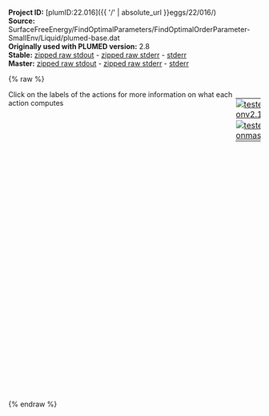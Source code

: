**Project ID:** [plumID:22.016]({{ '/' | absolute_url }}eggs/22/016/)  
**Source:** SurfaceFreeEnergy/FindOptimalParameters/FindOptimalOrderParameter-SmallEnv/Liquid/plumed-base.dat  
**Originally used with PLUMED version:** 2.8  
**Stable:** [zipped raw stdout](plumed-base.dat.plumed.stdout.txt.zip) - [zipped raw stderr](plumed-base.dat.plumed.stderr.txt.zip) - [stderr](plumed-base.dat.plumed.stderr)  
**Master:** [zipped raw stdout](plumed-base.dat.plumed_master.stdout.txt.zip) - [zipped raw stderr](plumed-base.dat.plumed_master.stderr.txt.zip) - [stderr](plumed-base.dat.plumed_master.stderr)  

{% raw %}
<div style="width: 100%; float:left">
<div style="width: 90%; float:left" id="value_details_data/SurfaceFreeEnergy/FindOptimalParameters/FindOptimalOrderParameter-SmallEnv/Liquid/plumed-base.dat"> Click on the labels of the actions for more information on what each action computes </div>
<div style="width: 10%; float:left"><table><tr><td style="padding:1px"><a href="plumed-base.dat.plumed.stderr"><img src="https://img.shields.io/badge/v2.10-passing-green.svg" alt="tested onv2.10" /></a></td></tr><tr><td style="padding:1px"><a href="plumed-base.dat.plumed_master.stderr"><img src="https://img.shields.io/badge/master-failed-red.svg" alt="tested onmaster" /></a></td></tr></table></div></div>
<pre style="width=97%;">
<span class="plumedtooltip" style="color:blue"># vim:ft=plumed<span class="right">Enables syntax highlighting for PLUMED files in vim. See <a href="https://www.plumed.org/doc-master/user-doc/html/_vim_syntax.html">here for more details. </a><i></i></span></span>
<br/><span class="plumedtooltip" style="color:green">ENVIRONMENTSIMILARITY<span class="right">Measure how similar the environment around atoms is to that found in some reference crystal structure. <a href="https://www.plumed.org/doc-master/user-doc/html/_e_n_v_i_r_o_n_m_e_n_t_s_i_m_i_l_a_r_i_t_y.html" style="color:green">More details</a><i></i></span></span> ...
 <span class="plumedtooltip">SPECIES<span class="right">this keyword is used for colvars such as coordination number<i></i></span></span>=1-864:3
 <span class="plumedtooltip">SIGMA<span class="right"> the width to use for the gaussian kernels<i></i></span></span>=1 <span style="color:blue" class="comment"># replace</span>
 <span class="plumedtooltip">CRYSTAL_STRUCTURE<span class="right"> Targeted crystal structure<i></i></span></span>=CUSTOM
 <span class="plumedtooltip">LABEL<span class="right">a label for the action so that its output can be referenced in the input to other actions<i></i></span></span>=<b name="data/SurfaceFreeEnergy/FindOptimalParameters/FindOptimalOrderParameter-SmallEnv/Liquid/plumed-base.datrefcv" onclick='showPath("data/SurfaceFreeEnergy/FindOptimalParameters/FindOptimalOrderParameter-SmallEnv/Liquid/plumed-base.dat","data/SurfaceFreeEnergy/FindOptimalParameters/FindOptimalOrderParameter-SmallEnv/Liquid/plumed-base.datrefcv","data/SurfaceFreeEnergy/FindOptimalParameters/FindOptimalOrderParameter-SmallEnv/Liquid/plumed-base.datrefcv","brown")'>refcv</b>
 <span class="plumedtooltip">REFERENCE_1<span class="right">PDB files with relative distances from central atom<i></i></span></span>=env1h.pdb
 <span class="plumedtooltip">REFERENCE_2<span class="right">PDB files with relative distances from central atom<i></i></span></span>=env2h.pdb
 <span class="plumedtooltip">REFERENCE_3<span class="right">PDB files with relative distances from central atom<i></i></span></span>=env3h.pdb
 <span class="plumedtooltip">REFERENCE_4<span class="right">PDB files with relative distances from central atom<i></i></span></span>=env4h.pdb
 <span class="plumedtooltip">MORE_THAN<span class="right">calculate the number of variables that are more than a certain target value<i></i></span></span>={RATIONAL R_0=0.5 NN=8 MM=16}
 <span class="plumedtooltip">MEAN<span class="right"> calculate the mean of all the quantities<i></i></span></span>
... ENVIRONMENTSIMILARITY
<br/><span style="display:none;" id="data/SurfaceFreeEnergy/FindOptimalParameters/FindOptimalOrderParameter-SmallEnv/Liquid/plumed-base.datrefcv">The ENVIRONMENTSIMILARITY action with label <b>refcv</b> calculates the following quantities:<table  align="center" frame="void" width="95%" cellpadding="5%"><tr><td width="5%"><b> Quantity </b>  </td><td><b> Description </b> </td></tr><tr><td width="5%">refcv.value</td><td>the environmental similar parameter for each of the input atoms</td></tr><tr><td width="5%">refcv.morethan</td><td>the number of colvars that have a value more than a threshold</td></tr><tr><td width="5%">refcv.mean</td><td>the mean of the colvars</td></tr></table></span><b name="data/SurfaceFreeEnergy/FindOptimalParameters/FindOptimalOrderParameter-SmallEnv/Liquid/plumed-base.dathh" onclick='showPath("data/SurfaceFreeEnergy/FindOptimalParameters/FindOptimalOrderParameter-SmallEnv/Liquid/plumed-base.dat","data/SurfaceFreeEnergy/FindOptimalParameters/FindOptimalOrderParameter-SmallEnv/Liquid/plumed-base.dathh","data/SurfaceFreeEnergy/FindOptimalParameters/FindOptimalOrderParameter-SmallEnv/Liquid/plumed-base.dathh","brown")'>hh</b>: <span class="plumedtooltip" style="color:green">HISTOGRAM<span class="right">Accumulate the average probability density along a few CVs from a trajectory. <a href="https://www.plumed.org/doc-master/user-doc/html/_h_i_s_t_o_g_r_a_m.html" style="color:green">More details</a><i></i></span></span> ...
   <span class="plumedtooltip">DATA<span class="right">an alternative to the ARG keyword<i></i></span></span>=<b name="data/SurfaceFreeEnergy/FindOptimalParameters/FindOptimalOrderParameter-SmallEnv/Liquid/plumed-base.datrefcv">refcv</b>
   <span class="plumedtooltip">GRID_MIN<span class="right"> the lower bounds for the grid<i></i></span></span>=-0.5
   <span class="plumedtooltip">GRID_MAX<span class="right"> the upper bounds for the grid<i></i></span></span>=2
   <span class="plumedtooltip">GRID_BIN<span class="right">the number of bins for the grid<i></i></span></span>=1000
   <span class="plumedtooltip">BANDWIDTH<span class="right">the bandwidths for kernel density esimtation<i></i></span></span>=0.01
...
<br/><span style="display:none;" id="data/SurfaceFreeEnergy/FindOptimalParameters/FindOptimalOrderParameter-SmallEnv/Liquid/plumed-base.dathh">The HISTOGRAM action with label <b>hh</b> calculates the following quantities:<table  align="center" frame="void" width="95%" cellpadding="5%"><tr><td width="5%"><b> Quantity </b>  </td><td><b> Description </b> </td></tr><tr><td width="5%">hh.value</td><td>the estimate of the histogram as a function of the argument that was obtained</td></tr></table></span><span class="plumedtooltip" style="color:green">DUMPGRID<span class="right">Output the function on the grid to a file with the PLUMED grid format. <a href="https://www.plumed.org/doc-master/user-doc/html/_d_u_m_p_g_r_i_d.html" style="color:green">More details</a><i></i></span></span> <span class="plumedtooltip">GRID<span class="right">the grid you would like to print (can also use ARG for specifying what is being printed)<i></i></span></span>=<b name="data/SurfaceFreeEnergy/FindOptimalParameters/FindOptimalOrderParameter-SmallEnv/Liquid/plumed-base.dathh">hh</b> <span class="plumedtooltip">FILE<span class="right"> the file on which to write the grid<i></i></span></span>=histo <span class="plumedtooltip">STRIDE<span class="right"> the frequency with which the grid should be output to the file<i></i></span></span>=100

<span style="display:none;" id="data/SurfaceFreeEnergy/FindOptimalParameters/FindOptimalOrderParameter-SmallEnv/Liquid/plumed-base.dat">The DUMPGRID action with label <b></b> calculates something</span><span class="plumedtooltip" style="color:green">PRINT<span class="right">Print quantities to a file. <a href="https://www.plumed.org/doc-master/user-doc/html/_p_r_i_n_t.html" style="color:green">More details</a><i></i></span></span> <span class="plumedtooltip">STRIDE<span class="right"> the frequency with which the quantities of interest should be output<i></i></span></span>=500  <span class="plumedtooltip">ARG<span class="right">the labels of the values that you would like to print to the file<i></i></span></span>=* <span class="plumedtooltip">FILE<span class="right">the name of the file on which to output these quantities<i></i></span></span>=COLVAR
</pre>
{% endraw %}
